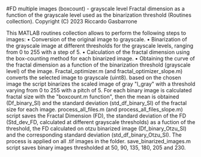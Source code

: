 #FD multiple images (boxcount) - grayscale level
Fractal dimension as a function of the grayscale level used as the binarization threshold (Routines collection).
Copyright (C) 2023  Riccardo Gasbarrone

This MATLAB routines collection allows to perform the following steps to images: 
• Conversion of the original image to grayscale.
• Binarization of the grayscale image at different thresholds for the grayscale levels, ranging from 0 to 255 with a step of 5.
• Calculation of the fractal dimension using the box-counting method for each binarized image.
• Obtaining the curve of the fractal dimension as a function of the binarization threshold (grayscale level) of the image.
Fractal_optimizer.m (and fractal_optimizer_slope.m) converts the selected image to grayscale (uint8). based on the chosen image the script binarizes the scaled image of gray "I_gray" with a threshold varying from 0 to 255 with a pitch of 5. For each binary image is calculated fractal size with the "boxcount.m function", then the mean is obtained (Df_binary_SI) and the standard deviation (std_df_binary_SI) of the fractal size for each image.
process_all_files.m (and process_all_files_slope.m) script saves the Fractal Dimension (FD), the standard deviation of the FD (Std_dev_FD, calculated at different grayscale thresholds) as a fuction of the threshold, the FD calculated on otzu binarized image (Df_binary_Otzu_SI) and the corresponding standard deviation (std_df_binary_Otzu_SI). The process is applied on all .tif images in the folder.
save_binarized_images.m script saves binary images thresholded at 50,	90, 135, 180, 205 and 230.
